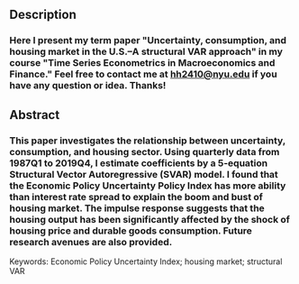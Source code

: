 ## Description
### Here I present my term paper "Uncertainty, consumption, and housing market in the U.S.–A structural VAR approach" in my course "Time Series Econometrics in Macroeconomics and Finance." Feel free to contact me at hh2410@nyu.edu if you have any question or idea. Thanks!
## Abstract
### This paper investigates the relationship between uncertainty, consumption, and housing sector. Using quarterly data from 1987Q1 to 2019Q4, I estimate coefficients by a 5-equation Structural Vector Autoregressive (SVAR) model. I found that the Economic Policy Uncertainty Policy Index has more ability than interest rate spread to explain the boom and bust of housing market. The impulse response suggests that the housing output has been significantly affected by the shock of housing price and durable goods consumption. Future research avenues are also provided.
Keywords: Economic Policy Uncertainty Index; housing market; structural VAR 
